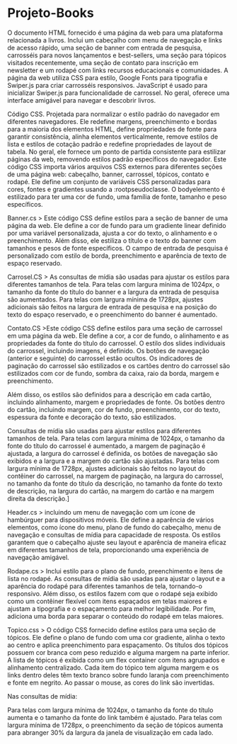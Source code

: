﻿# Projeto-Books

O documento HTML fornecido é uma página da web para uma plataforma relacionada a livros. Inclui um cabeçalho com menu de navegação e links de acesso rápido, uma seção de banner com entrada de pesquisa, carrosséis para novos lançamentos e best-sellers, uma seção para tópicos visitados recentemente, uma seção de contato para inscrição em newsletter e um rodapé com links recursos educacionais e comunidades. A página da web utiliza CSS para estilo, Google Fonts para tipografia e Swiper.js para criar carrosséis responsivos. JavaScript é usado para inicializar Swiper.js para funcionalidade de carrossel. No geral, oferece uma interface amigável para navegar e descobrir livros.

Código CSS. Projetada para normalizar o estilo padrão do navegador em diferentes navegadores. Ele redefine margens, preenchimento e bordas para a maioria dos elementos HTML, define propriedades de fonte para garantir consistência, alinha elementos verticalmente, remove estilos de lista e estilos de cotação padrão e redefine propriedades de layout de tabela. No geral, ele fornece um ponto de partida consistente para estilizar páginas da web, removendo estilos padrão específicos do navegador.
Este código CSS importa vários arquivos CSS externos para diferentes seções de uma página web: cabeçalho, banner, carrossel, tópicos, contato e rodapé. Ele define um conjunto de variáveis ​​CSS personalizadas para cores, fontes e gradientes usando a :rootpseudoclasse. O bodyelemento é estilizado para ter uma cor de fundo, uma família de fonte, tamanho e peso específicos.

Banner.cs > Este código CSS define estilos para a seção de banner de uma página da web. Ele define a cor de fundo para um gradiente linear definido por uma variável personalizada, ajusta a cor do texto, o alinhamento e o preenchimento. Além disso, ele estiliza o título e o texto do banner com tamanhos e pesos de fonte específicos. O campo de entrada de pesquisa é personalizado com estilo de borda, preenchimento e aparência de texto de espaço reservado.

Carrosel.CS > As consultas de mídia são usadas para ajustar os estilos para diferentes tamanhos de tela. Para telas com largura mínima de 1024px, o tamanho da fonte do título do banner e a largura da entrada de pesquisa são aumentados. Para telas com largura mínima de 1728px, ajustes adicionais são feitos na largura de entrada de pesquisa e na posição do texto do espaço reservado, e o preenchimento do banner é aumentado.


Contato.CS >Este código CSS define estilos para uma seção de carrossel em uma página da web. Ele define a cor, a cor de fundo, o alinhamento e as propriedades da fonte do título do carrossel. O estilo dos slides individuais do carrossel, incluindo imagens, é definido. Os botões de navegação (anterior e seguinte) do carrossel estão ocultos. Os indicadores de paginação do carrossel são estilizados e os cartões dentro do carrossel são estilizados com cor de fundo, sombra da caixa, raio da borda, margem e preenchimento.

Além disso, os estilos são definidos para a descrição em cada cartão, incluindo alinhamento, margem e propriedades de fonte. Os botões dentro do cartão, incluindo margem, cor de fundo, preenchimento, cor do texto, espessura da fonte e decoração do texto, são estilizados.

Consultas de mídia são usadas para ajustar estilos para diferentes tamanhos de tela. Para telas com largura mínima de 1024px, o tamanho da fonte do título do carrossel é aumentado, a margem de paginação é ajustada, a largura do carrossel é definida, os botões de navegação são exibidos e a largura e a margem do cartão são ajustadas. Para telas com largura mínima de 1728px, ajustes adicionais são feitos no layout do contêiner do carrossel, na margem de paginação, na largura do carrossel, no tamanho da fonte do título da descrição, no tamanho da fonte do texto de descrição, na largura do cartão, na margem do cartão e na margem direita da descrição.]

Header.cs > incluindo um menu de navegação com um ícone de hambúrguer para dispositivos móveis. Ele define a aparência de vários elementos, como ícone do menu, plano de fundo do cabeçalho, menu de navegação e consultas de mídia para capacidade de resposta. Os estilos garantem que o cabeçalho ajuste seu layout e aparência de maneira eficaz em diferentes tamanhos de tela, proporcionando uma experiência de navegação amigável.

Rodape.cs >  Inclui estilo para o plano de fundo, preenchimento e itens de lista no rodapé. As consultas de mídia são usadas para ajustar o layout e a aparência do rodapé para diferentes tamanhos de tela, tornando-o responsivo. Além disso, os estilos fazem com que o rodapé seja exibido como um contêiner flexível com itens espaçados em telas maiores e ajustam a tipografia e o espaçamento para melhor legibilidade. Por fim, adiciona uma borda para separar o conteúdo do rodapé em telas maiores.


Topico.css > O código CSS fornecido define estilos para uma seção de tópicos. Ele define o plano de fundo com uma cor gradiente, alinha o texto ao centro e aplica preenchimento para espaçamento. Os títulos dos tópicos possuem cor branca com peso reduzido e alguma margem na parte inferior. A lista de tópicos é exibida como um flex container com itens agrupados e alinhamento centralizado. Cada item do tópico tem alguma margem e os links dentro deles têm texto branco sobre fundo laranja com preenchimento e fonte em negrito. Ao passar o mouse, as cores do link são invertidas.

Nas consultas de mídia:

Para telas com largura mínima de 1024px, o tamanho da fonte do título aumenta e o tamanho da fonte do link também é ajustado.
Para telas com largura mínima de 1728px, o preenchimento da seção de tópicos aumenta para abranger 30% da largura da janela de visualização em cada lado.



